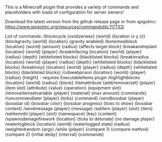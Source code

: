 This is a Minecraft plugin that provides a variety of commands and placeholders with loads of configuration for server owners!

Download the latest version from the github release page or from spigotmc: https://www.spigotmc.org/resources/commandutils.117733/

List of commands:
/blockcycle {oxidize/wax} {world} {location (x y z)}
/blockgravity {world} {location} {gravity enabled}
/bonemealblock {location} {world} {amount} {radius} {affects target block}
/breakandreplant {location} {world} {player}
/breakinfacing {location} {world} {player} {radius} {depth} {whitelisted blocks} {blacklisted blocks}
/breakinradius {location} {world} {player} {radius} {depth} {whitelisted blocks} {blacklisted blocks}
/breakinxyz {location} {world} {player} {radius} {depth} {whitelisted blocks} {blacklisted blocks}
/cobwebprison {location} {world} {player} {radius} {height} - requires ExecutableItems plugin
/highlightblocks {location} {world} {radius} {block}
/itemattribute {add/remove/set} {player} {item slot} {attribute} {value} {operation} {equipment slot}
/removeitemsetvariable {player} {material} {max amount} {commands}
/runcommandlater {player} {ticks} {command}
/sendbossbar {player} {bossbar id} {bossbar color} {bossbar progress} {ticks to show} {bossbar content}
/sendmessage {player} {message}
/setitem {player} {slot} {item}
/setitemnbt {player} {slot} {namespace} {key} {content}
/spawnodamagefirework {location} {ticks to detonate} {no damage player}
/waterlogblock {location} {world} {waterlogged state} {radius}
/weightedrandom {args}
/while {player} {compare 1} {compare method} {compare 2} {initial delay} {interval} {commands} 
